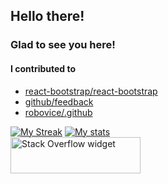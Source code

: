 
<h2>Hello there!</h2>
<h3>Glad to see you here!</h3>

<h4>I contributed to</h4>

- <a href="https://github.com/react-bootstrap/react-bootstrap">react-bootstrap/react-bootstrap</a><br>
- <a href="https://github.com/github/feedback">github/feedback</a><br>
- <a href="https://github.com/robovice/.github">robovice/.github</a><br>

[![My Streak](https://github-readme-streak-stats.herokuapp.com?user=tejasc0&theme=dark)](https://git.io/streak-stats)
[![My stats](https://github-readme-stats.vercel.app/api?username=tejasc0&theme=dark)](https://github.com/anuraghazra/github-readme-stats)
<br>
<a href="https://stackoverflow.com/users/9195136/tejas-chaudhari"><img src="https://stackoverflow.com/users/flair/9195136.png?theme=dark" width="208" height="58" alt="Stack Overflow widget" title="Stack Overflow widget"></a>
